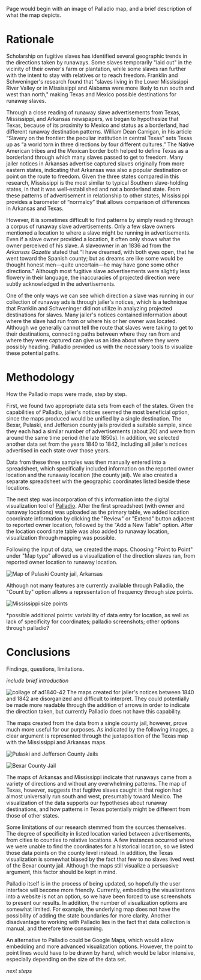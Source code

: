 Page would begin with an image of Palladio map, and a brief description of what the map depicts.

# Rationale

Scholarship on fugitive slaves has identified several geographic trends in the directions taken by runaways. Some slaves temporarily "laid out" in the vicinity of their owner's farm or plantation, while some slaves ran further with the intent to stay with relatives or to reach freedom. Franklin and Schweninger's research found that "slaves living in the Lower Mississippi River Valley or in Mississippi and Alabama were more likely to run south and west than north," making Texas and Mexico possible destinations for runaway slaves.

Through a close reading of runaway slave advertisements from Texas, Mississippi, and Arkansas newspapers, we began to hypothesize that Texas, because of its proximity to Mexico and status as a borderland, had different runaway destination patterns. William Dean Carrigan, in his article “Slavery on the frontier: the peculiar institution in central Texas” sets Texas up as “a world torn in three directions by four different cultures.” The Native American tribes and the Mexican border both helped to define Texas as a borderland through which many slaves passed to get to freedom. Many jailer notices in Arkansas advertise captured slaves originally from more eastern states, indicating that Arkansas was also a popular destination or point on the route to freedom. Given the three states compared in this research, Mississippi is the most similar to typical Southern slave-holding states, in that it was well-established and not a borderland state. From these patterns of advertisement in relationship to other states, Mississippi provides a barometer of “normalcy” that allows comparison of differences in Arkansas and Texas.

However, it is sometimes difficult to find patterns by simply reading through a corpus of runaway slave advertisements. Only a few slave owners mentioned a location to where a slave might be running in advertisements. Even if a slave owner provided a location, it often only shows what the owner perceived of his slave. A slaveowner in an 1836 ad from the *Arkansas Gazette* stated that “I have dreamed, with both eyes open, that he went toward the Spanish county; but as dreams are like some would be thought honest men―quite uncertain―he may have gone some other directions.” Although most fugitive slave advertisements were slightly less flowery in their language, the inaccuracies of projected direction were subtly acknowledged in the advertisements.

One of the only ways we can see which direction a slave was running in our collection of runaway ads is through jailer's notices, which is a technique that Franklin and Schweninger did not utilize in analyzing projected destinations for slaves. Many jailer's notices contained information about where the slave had run from or where his or her owner was located. Although we generally cannot tell the route that slaves were taking to get to their destinations, connecting paths between where they ran from and where they were captured can give us an idea about where they were possibly heading. Palladio provided us with the necessary tools to visualize these potential paths.

# Methodology

How the Palladio maps were made, step by step.

First, we found two appropriate data sets from each of the states. Given the capabilities of Palladio, jailer's notices seemed the most beneficial option, since the maps produced would be unified by a single destination. The Bexar, Pulaski, and Jefferson county jails provided a suitable sample, since they each had a similar number of advertisements (about 20) and were from around the same time period (the late 1850s).  In addition, we selected another data set from the years 1840 to 1842, including all jailer's notices advertised in each state over those years.

Data from these three samples was then manually entered into a spreadsheet, which specifically included information on the reported owner location and the runaway location (the county jail). We also created a separate spreadsheet with the geographic coordinates listed beside these locations.

The next step was incorporation of this information into the digital visualization tool of [Palladio](http://palladio.designhumanities.org/). After the first spreadsheet (with owner and runaway locations) was uploaded as the primary table, we added location coordinate information by clicking the "Review" or "Extend" button adjacent to reported owner location, followed by the "Add a New Table" option. After the location coordinate table was also added to runaway location, visualization through mapping was possible.

Following the input of data, we created the maps. Choosing "Point to Point" under "Map type" allowed us a visualization of the direction slaves ran, from reported owner location to runaway location. 

![Map of Pulaski County jail, Arkansas](https://cloud.githubusercontent.com/assets/6454900/2766643/e871eaa8-ca30-11e3-8853-936d62fe1f01.jpg)

Although not many features are currently available through Palladio, the "Count by" option allows a representation of frequency through size points.

![Mississippi size points](https://cloud.githubusercontent.com/assets/6454900/2766742/cc5567d6-ca31-11e3-8525-8823466e84af.jpg)

*possible additional points: variability of data entry for location, as well as lack of specificity for coordinates; palladio screenshots; other options through palladio?

# Conclusions

Findings, questions, limitations.

*include brief introduction*

![collage of ad1840-42](https://cloud.githubusercontent.com/assets/6454900/2766948/9ab9b752-ca33-11e3-94e9-59855642eb2b.jpg)
The maps created for jailer's notices between 1840 and 1842 are disorganized and difficult to interpret. They could potentially be made more readable through the addition of arrows in order to indicate the direction taken, but currently Palladio does not have this capability.

The maps created from the data from a single county jail, however, prove much more useful for our purposes. As indicated by the following images, a clear argument is represented through the juxtaposition of the Texas map with the Mississippi and Arkansas maps.

![Pulaski and Jefferson County Jails](https://cloud.githubusercontent.com/assets/6454900/2782370/cbd4615c-cb1e-11e3-8250-d0278d43c712.jpg)

![Bexar County Jail](https://cloud.githubusercontent.com/assets/6454900/2773145/88e008b2-ca90-11e3-9880-0e886e2aba3e.jpg)

The maps of Arkansas and Mississippi indicate that runaways came from a variety of directions and without any overwhelming patterns. The map of Texas, however, suggests that fugitive slaves caught in that region had almost universally run south and west, presumably toward Mexico. The visualization of the data supports our hypotheses about runaway destinations, and how patterns in Texas potentially might be different from those of other states. 

Some limitations of our research stemmed from the sources themselves. The degree of specificity in listed location varied between advertisements, from cities to counties to relative locations. A few instances occurred where we were unable to find the coordinates for a historical location, so we listed those data points on the county level instead. In addition, the Texas visualization is somewhat biased by the fact that few to no slaves lived west of the Bexar county jail. Although the maps still visualize a persuasive argument, this factor should be kept in mind.

Palladio itself is in the process of being updated, so hopefully the user interface will become more friendly. Currently, embedding the visualizations into a website is not an option, so we have been forced to use screenshots to present our results. In addition, the number of visualization options are somewhat limited. For example, the underlying map does not have the possibility of adding the state boundaries for more clarity. Another disadvantage to working with Palladio lies in the fact that data collection is manual, and therefore time consuming. 

An alternative to Palladio could be Google Maps, which would allow embedding and more advanced visualization options. However, the point to point lines would have to be drawn by hand, which would be labor intensive, especially depending on the size of the data set. 

*next steps*
